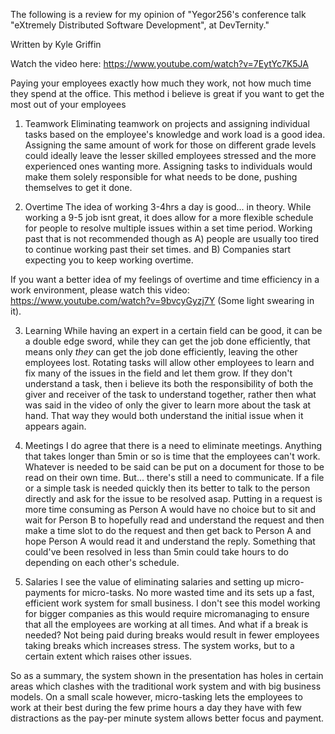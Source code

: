 The following is a review for my opinion of "Yegor256's conference talk "eXtremely Distributed Software Development", at DevTernity."

Written by Kyle Griffin

Watch the video here: https://www.youtube.com/watch?v=7EytYc7K5JA

Paying your employees exactly how much they work, not how much time they spend at the office. This method i believe is great if you want to get the most out of your employees

1. Teamwork
Eliminating teamwork on projects and assigning individual tasks based on the employee's knowledge and work load is a good idea. Assigning the same amount of work for those on different grade levels could ideally leave the lesser skilled employees stressed and the more experienced ones wanting more. Assigning tasks to individuals would make them solely responsible for what needs to be done, pushing themselves to get it done.

2. Overtime
The idea of working 3-4hrs a day is good... in theory. While working a 9-5 job isnt great, it does allow for a more flexible schedule for people to resolve multiple issues within a set time period. Working past that is not recommended though as A) people are usually too tired to continue working past their set times. and B) Companies start expecting you to keep working overtime.

If you want a better idea of my feelings of overtime and time efficiency in a work environment, please watch this video: https://www.youtube.com/watch?v=9bvcyGyzj7Y (Some light swearing in it).

3. Learning
 While having an expert in a certain field can be good, it can be a double edge sword, while they can get the job done efficiently, that means only _they_ can get the job done efficiently, leaving the other employees lost. Rotating tasks will allow other employees to learn and fix many of the issues in the field and let them grow. If they don't understand a task, then i believe its both the responsibility of both the giver and receiver of the task to understand together, rather then what was said in the video of only the giver to learn more about the task at hand. That way they would both understand the initial issue when it appears again.

4. Meetings
I do agree that there is a need to eliminate meetings. Anything that takes longer than 5min or so is time that the employees can't work. Whatever is needed to be said can be put on a document for those to be read on their own time.
But... there's still a need to communicate. If a file or a simple task is needed quickly then its better to talk to the person directly and ask for the issue to be resolved asap. Putting in a request is more time consuming as Person A would have no choice but to sit and wait for Person B to hopefully read and understand the request and then make a time slot to do the request and then get back to Person A and hope Person A would read it and understand the reply. Something that could've been resolved in less than 5min could take hours to do depending on each other's schedule.

5. Salaries
I see the value of eliminating salaries and setting up micro-payments for micro-tasks. No more wasted time and its sets up a fast, efficient work system for small business. I don't see this model working for bigger companies as this would require micromanaging to ensure that all the employees are working at all times. And what if a break is needed? Not being paid during breaks would result in fewer employees taking breaks which increases stress. The system works, but to a certain extent which raises other issues.

So as a summary, the system shown in the presentation has holes in certain areas which clashes with the traditional work system and with big business models. On a small scale however, micro-tasking lets the employees to work at their best during the few prime hours a day they have with few distractions as the pay-per minute system allows better focus and payment.
